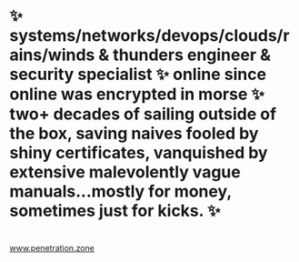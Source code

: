 # ✨ systems/networks/devops/clouds/rains/winds & thunders engineer & security specialist ✨ online since online was encrypted in morse ✨ two+ decades of sailing  outside of the box, saving naives fooled by shiny certificates, vanquished by extensive malevolently vague manuals...mostly for money, sometimes just for kicks. ✨
# <p align="center">
 www.penetration.zone 
</p>






